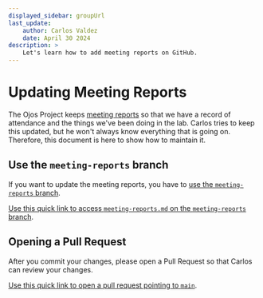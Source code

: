 ```yaml
---
displayed_sidebar: groupUrl
last_update:
    author: Carlos Valdez
    date: April 30 2024
description: >
    Let's learn how to add meeting reports on GitHub.
---
```

# Updating Meeting Reports

The Ojos Project keeps [meeting reports](/docs/url/meeting-reports) so that we
have a record of attendance and the things we've been doing in the lab. Carlos
tries to keep this updated, but he won't always know everything that is going
on. Therefore, this document is here to show how to maintain it.

## Use the `meeting-reports` branch

If you want to update the meeting reports, you have to
[use the `meeting-reports` branch](https://github.com/ojosproject/website/tree/meeting-reports).

[Use this quick link to access `meeting-reports.md` on the `meeting-reports` branch](https://github.dev/ojosproject/website/blob/meeting-reports/docs/url/meeting-reports.md).

## Opening a Pull Request

After you commit your changes, please open a Pull Request so that Carlos can
review your changes.

[Use this quick link to open a pull request pointing to `main`](https://github.com/ojosproject/website/compare/main...meeting-reports?expand=1&assignees=calejvaldez).
